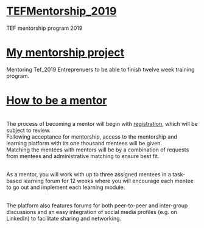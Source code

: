 # [TEFMentorship_2019](http://tonyelumelufoundation.org/)
TEF mentorship program 2019

# [My mentorship project](http://tonyelumelufoundation.org/mentors)

Mentoring Tef_2019 Entreprenuers to be able to finish twelve week training program.

# [How to be a mentor](https://docs.google.com/forms/d/e/1FAIpQLScBztMcYO8t8WJ8nFMkYEf0Bq3hrArWm7zuAWeVakpBOfV7UQ/viewform)

<br>The process of becoming a mentor will begin with [registration](https://docs.google.com/forms/d/e/1FAIpQLScBztMcYO8t8WJ8nFMkYEf0Bq3hrArWm7zuAWeVakpBOfV7UQ/viewform), which will be subject to review. <br>Following acceptance for mentorship, access to the mentorship and learning platform with its one thousand mentees will be given. <br>Matching the mentees with mentors will be by a combination of requests from mentees and administrative matching to ensure best fit.

<br>As a mentor, you will work with up to three assigned mentees in a task-based learning forum for 12 weeks where you will encourage each mentee to go out and implement each learning module.<br>

<br>The platform also features forums for both peer-to-peer and inter-group discussions and an easy integration of social media profiles (e.g. on LinkedIn) to facilitate sharing and networking.


